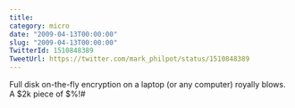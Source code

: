 ```yaml
---
title: 
category: micro
date: "2009-04-13T00:00:00"
slug: "2009-04-13T00:00:00"
TwitterId: 1510848389
TweetUrl: https://twitter.com/mark_philpot/status/1510848389
---
```


Full disk on-the-fly encryption on a laptop (or any computer) royally blows. A
$2k piece of $%!#
